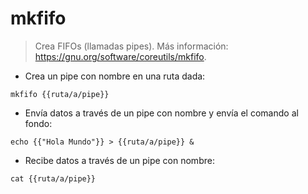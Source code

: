 # mkfifo

> Crea FIFOs (llamadas pipes).
> Más información: <https://gnu.org/software/coreutils/mkfifo>.

- Crea un pipe con nombre en una ruta dada:

`mkfifo {{ruta/a/pipe}}`

- Envía datos a través de un pipe con nombre y envía el comando al fondo:

`echo {{"Hola Mundo"}} > {{ruta/a/pipe}} &`

- Recibe datos a través de un pipe con nombre:

`cat {{ruta/a/pipe}}`
